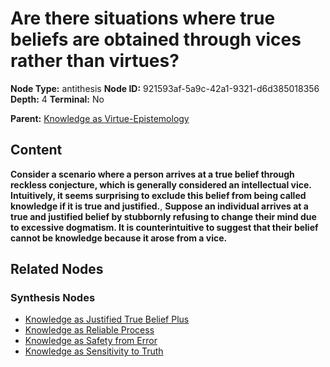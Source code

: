 # Are there situations where true beliefs are obtained through vices rather than virtues?

**Node Type:** antithesis
**Node ID:** 921593af-5a9c-42a1-9321-d6d385018356
**Depth:** 4
**Terminal:** No

**Parent:** [Knowledge as Virtue-Epistemology](knowledge-as-virtue-epistemology-synthesis-72b2ebb8-972b-445b-bcc0-4aa0f854e7a4.md)

## Content

**Consider a scenario where a person arrives at a true belief through reckless conjecture, which is generally considered an intellectual vice. Intuitively, it seems surprising to exclude this belief from being called knowledge if it is true and justified.**, **Suppose an individual arrives at a true and justified belief by stubbornly refusing to change their mind due to excessive dogmatism. It is counterintuitive to suggest that their belief cannot be knowledge because it arose from a vice.**

## Related Nodes

### Synthesis Nodes

- [Knowledge as Justified True Belief Plus](knowledge-as-justified-true-belief-plus-synthesis-aa7451ba-079d-4974-bf6f-6328099922c2.md)
- [Knowledge as Reliable Process](knowledge-as-reliable-process-synthesis-be9d2627-902a-4777-82b7-8d79993c6ffe.md)
- [Knowledge as Safety from Error](knowledge-as-safety-from-error-synthesis-b97aa59a-7f53-4f4f-a465-3131be908eef.md)
- [Knowledge as Sensitivity to Truth](knowledge-as-sensitivity-to-truth-synthesis-e46ca0f3-440d-4bfc-bb6c-81343438b8a5.md)
